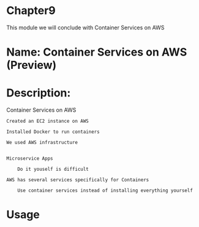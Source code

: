 # Chapter9
This module we will conclude with Container Services on AWS 

# Name: Container Services on AWS (Preview)

# Description: 

Container Services on AWS

    Created an EC2 instance on AWS

    Installed Docker to run containers

    We used AWS infrastructure


    Microservice Apps

        Do it youself is difficult

    AWS has several services specifically for Containers

        Use container services instead of installing everything yourself


# Usage


    